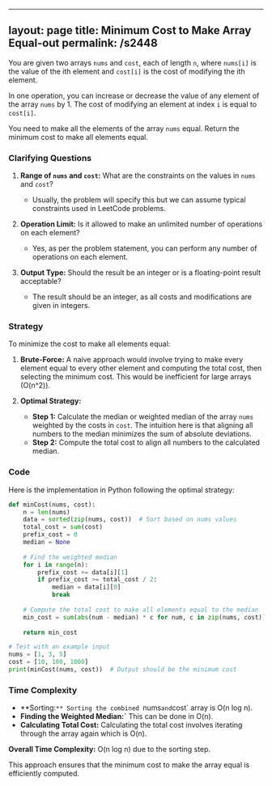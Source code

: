 
---
layout: page
title:  Minimum Cost to Make Array Equal-out
permalink: /s2448
---

You are given two arrays `nums` and `cost`, each of length `n`, where `nums[i]` is the value of the ith element and `cost[i]` is the cost of modifying the ith element.

In one operation, you can increase or decrease the value of any element of the array `nums` by 1. The cost of modifying an element at index `i` is equal to `cost[i]`.

You need to make all the elements of the array `nums` equal. Return the minimum cost to make all elements equal.

### Clarifying Questions

1. **Range of `nums` and `cost`:**
   What are the constraints on the values in `nums` and `cost`?
   - Usually, the problem will specify this but we can assume typical constraints used in LeetCode problems.

2. **Operation Limit:**
   Is it allowed to make an unlimited number of operations on each element?
   - Yes, as per the problem statement, you can perform any number of operations on each element.

3. **Output Type:**
   Should the result be an integer or is a floating-point result acceptable?
   - The result should be an integer, as all costs and modifications are given in integers.

### Strategy

To minimize the cost to make all elements equal:

1. **Brute-Force:** A naive approach would involve trying to make every element equal to every other element and computing the total cost, then selecting the minimum cost. This would be inefficient for large arrays (O(n^2)).

2. **Optimal Strategy:**
   - **Step 1:** Calculate the median or weighted median of the array `nums` weighted by the costs in `cost`. The intuition here is that aligning all numbers to the median minimizes the sum of absolute deviations.
   - **Step 2:** Compute the total cost to align all numbers to the calculated median.

### Code

Here is the implementation in Python following the optimal strategy:

```python
def minCost(nums, cost):
    n = len(nums)
    data = sorted(zip(nums, cost))  # Sort based on nums values
    total_cost = sum(cost)
    prefix_cost = 0
    median = None
    
    # Find the weighted median
    for i in range(n):
        prefix_cost += data[i][1]
        if prefix_cost >= total_cost / 2:
            median = data[i][0]
            break
            
    # Compute the total cost to make all elements equal to the median
    min_cost = sum(abs(num - median) * c for num, c in zip(nums, cost))
    
    return min_cost

# Test with an example input
nums = [1, 3, 5]
cost = [10, 100, 1000]
print(minCost(nums, cost))  # Output should be the minimum cost
```

### Time Complexity

- **Sorting:`** Sorting the combined `nums` and `cost` array is O(n log n).
- **Finding the Weighted Median:`** This can be done in O(n).
- **Calculating Total Cost:** Calculating the total cost involves iterating through the array again which is O(n).

**Overall Time Complexity:** O(n log n) due to the sorting step.

This approach ensures that the minimum cost to make the array equal is efficiently computed.